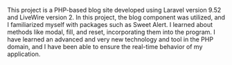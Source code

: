 This project is a PHP-based blog site developed using Laravel version 9.52 and LiveWire version 2.
In this project, the blog component was utilized, and I familiarized myself with packages such as Sweet Alert. I learned about methods like modal, fill, and reset, incorporating them into the program.
I have learned an advanced and very new technology and tool in the PHP domain, and I have been able to ensure the real-time behavior of my application.
